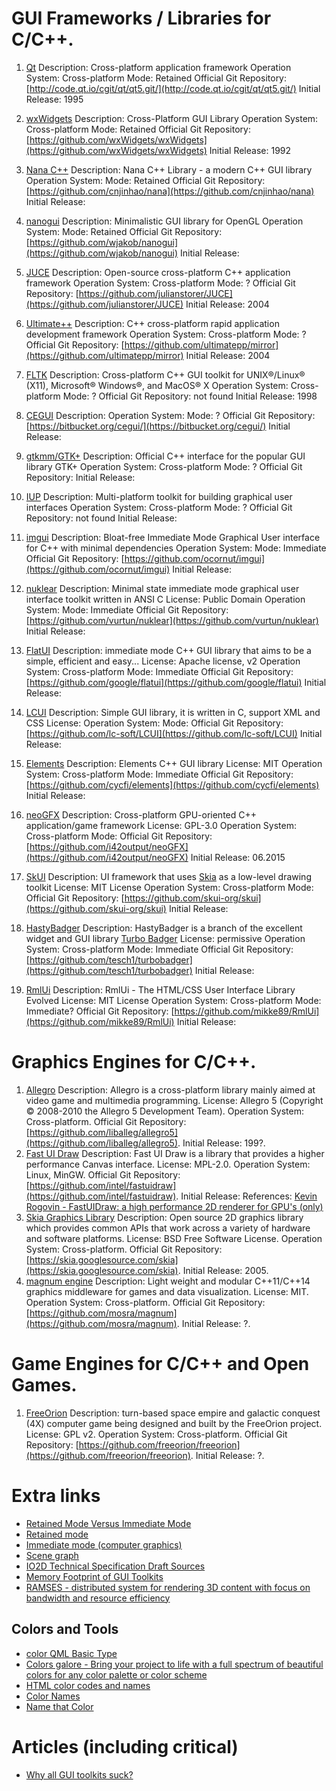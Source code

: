 # GUI Frameworks / Libraries for C/C++.

1. [Qt](gt.io)
  Description: Cross-platform application framework
  Operation System: Cross-platform
  Mode: Retained
  Official Git Repository: [http://code.qt.io/cgit/qt/qt5.git/](http://code.qt.io/cgit/qt/qt5.git/)
  Initial Release: 1995

2. [wxWidgets](https://www.wxwidgets.org)
  Description: Cross-Platform GUI Library
  Operation System: Cross-platform
  Mode: Retained
  Official Git Repository: [https://github.com/wxWidgets/wxWidgets](https://github.com/wxWidgets/wxWidgets)
  Initial Release: 1992

3. [Nana C++](http://nanapro.org)
  Description: Nana C++ Library - a modern C++ GUI library
  Operation System:
  Mode: Retained
  Official Git Repository: [https://github.com/cnjinhao/nana](https://github.com/cnjinhao/nana)
  Initial Release:

4. [nanogui](https://github.com/wjakob/nanogui)
  Description: Minimalistic GUI library for OpenGL
  Operation System:
  Mode: Retained
  Official Git Repository: [https://github.com/wjakob/nanogui](https://github.com/wjakob/nanogui)
  Initial Release:

5. [JUCE](https://www.juce.com/)
  Description: Open-source cross-platform C++ application framework
  Operation System: Cross-platform
  Mode: ?
  Official Git Repository: [https://github.com/julianstorer/JUCE](https://github.com/julianstorer/JUCE)
  Initial Release: 2004

6. [Ultimate++](http://ultimatepp.org)
  Description: C++ cross-platform rapid application development framework
  Operation System: Cross-platform
  Mode: ?
  Official Git Repository: [https://github.com/ultimatepp/mirror](https://github.com/ultimatepp/mirror)
  Initial Release: 2004

7. [FLTK](http://www.fltk.org/index.php)
  Description: Cross-platform C++ GUI toolkit for UNIX®/Linux® (X11), Microsoft® Windows®, and MacOS® X
  Operation System: Cross-platform
  Mode: ?
  Official Git Repository: not found
  Initial Release: 1998

8. [CEGUI](http://cegui.org.uk/)
  Description:
  Operation System:
  Mode: ?
  Official Git Repository: [https://bitbucket.org/cegui/](https://bitbucket.org/cegui/)
  Initial Release:

9. [gtkmm/GTK+](http://www.gtkmm.org)
  Description: Official C++ interface for the popular GUI library GTK+
  Operation System: Cross-platform
  Mode: ?
  Official Git Repository:
  Initial Release:

10. [IUP](http://webserver2.tecgraf.puc-rio.br/iup)
  Description: Multi-platform toolkit for building graphical user interfaces
  Operation System: Cross-platform
  Mode: ?
  Official Git Repository: not found
  Initial Release:

11. [imgui](https://github.com/ocornut/imgui)
  Description: Bloat-free Immediate Mode Graphical User interface for C++ with minimal dependencies
  Operation System:
  Mode: Immediate
  Official Git Repository: [https://github.com/ocornut/imgui](https://github.com/ocornut/imgui)
  Initial Release:

12. [nuklear](https://github.com/vurtun/nuklear)
  Description: Minimal state immediate mode graphical user interface toolkit written in ANSI C
  License: Public Domain
  Operation System:
  Mode: Immediate
  Official Git Repository: [https://github.com/vurtun/nuklear](https://github.com/vurtun/nuklear)
  Initial Release:

13. [FlatUI](https://google.github.io/flatui/index.html)
  Description: immediate mode C++ GUI library that aims to be a simple, efficient and easy...
  License: Apache license, v2
  Operation System: Cross-platform
  Mode: Immediate
  Official Git Repository: [https://github.com/google/flatui](https://github.com/google/flatui)
  Initial Release:

14. [LCUI](https://lcui.org)
  Description: Simple GUI library, it is written in C, support XML and CSS
  License:
  Operation System:
  Mode:
  Official Git Repository: [https://github.com/lc-soft/LCUI](https://github.com/lc-soft/LCUI)
  Initial Release:

15. [Elements](https://www.cycfi.com/2019/07/photon-micro-gui/)
  Description: Elements C++ GUI library
  License: MIT
  Operation System: Cross-platform
  Mode: Immediate
  Official Git Repository: [https://github.com/cycfi/elements](https://github.com/cycfi/elements)
  Initial Release:

16. [neoGFX](https://neogfx.org)
  Description: Cross-platform GPU-oriented C++ application/game framework
  License: GPL-3.0
  Operation System: Cross-platform
  Mode:
  Official Git Repository: [https://github.com/i42output/neoGFX](https://github.com/i42output/neoGFX)
  Initial Release: 06.2015

17. [SkUI](https://github.com/skui-org/skui)
  Description: UI framework that uses [Skia](https://skia.org/) as a low-level drawing toolkit
  License: MIT License
  Operation System: Cross-platform
  Mode:
  Official Git Repository: [https://github.com/skui-org/skui](https://github.com/skui-org/skui)
  Initial Release:

18. [HastyBadger](https://github.com/tesch1/turbobadger)
  Description: HastyBadger is a branch of the excellent widget and GUI library [Turbo Badger](https://github.com/fruxo/turbobadger)
  License: permissive
  Operation System: Cross-platform
  Mode: Immediate
  Official Git Repository: [https://github.com/tesch1/turbobadger](https://github.com/tesch1/turbobadger)
  Initial Release:

19. [RmlUi](https://mikke89.github.io/RmlUiDoc/)
  Description: RmlUi - The HTML/CSS User Interface Library Evolved
  License: MIT License
  Operation System: Cross-platform
  Mode: Immediate?
  Official Git Repository: [https://github.com/mikke89/RmlUi](https://github.com/mikke89/RmlUi)
  Initial Release:

# Graphics Engines for C/C++.

1. [Allegro](https://liballeg.org)
  Description: Allegro is a cross-platform library mainly aimed at video game and multimedia programming.
  License: Allegro 5 (Copyright © 2008-2010 the Allegro 5 Development Team).
  Operation System: Cross-platform.
  Official Git Repository: [https://github.com/liballeg/allegro5](https://github.com/liballeg/allegro5).
  Initial Release: 199?.
1. [Fast UI Draw](https://github.com/intel/fastuidraw)
  Description: Fast UI Draw is a library that provides a higher performance Canvas interface.
  License: MPL-2.0.
  Operation System: Linux, MinGW.
  Official Git Repository: [https://github.com/intel/fastuidraw](https://github.com/intel/fastuidraw).
  Initial Release:
  References: [Kevin Rogovin - FastUIDraw: a high performance 2D renderer for GPU's (only)](https://www.x.org/wiki/Events/XDC2016/Program/rogovin_fast_ui_draw/)
1. [Skia Graphics Library](https://skia.org)
  Description: Open source 2D graphics library which provides common APIs that work across a variety of hardware and software platforms.
  License: BSD Free Software License.
  Operation System: Cross-platform.
  Official Git Repository: [https://skia.googlesource.com/skia](https://skia.googlesource.com/skia).
  Initial Release: 2005.
1. [magnum engine](https://magnum.graphics)
  Description: Light weight and modular C++11/C++14 graphics middleware for games and data visualization.
  License: MIT.
  Operation System: Cross-platform.
  Official Git Repository: [https://github.com/mosra/magnum](https://github.com/mosra/magnum).
  Initial Release: ?.

# Game Engines for C/C++ and Open Games.

1. [FreeOrion](https://freeorion.org/)
  Description: turn-based space empire and galactic conquest (4X) computer game being designed and built by the FreeOrion project.
  License: GPL v2.
  Operation System: Cross-platform.
  Official Git Repository: [https://github.com/freeorion/freeorion](https://github.com/freeorion/freeorion).
  Initial Release: ?.

# Extra links
* [Retained Mode Versus Immediate Mode](https://msdn.microsoft.com/library/windows/desktop/ff684178(v=vs.85).aspx)
* [Retained mode](https://en.wikipedia.org/wiki/Retained_mode)
* [Immediate mode (computer graphics)](https://en.wikipedia.org/wiki/Immediate_mode_(computer_graphics))
* [Scene graph](https://en.wikipedia.org/wiki/Scene_graph)
* [IO2D Technical Specification Draft Sources](https://github.com/cpp-io2d/io2dts)
* [Memory Footprint of GUI Toolkits](https://szibele.com/memory-footprint-of-gui-toolkits/)
* [RAMSES - distributed system for rendering 3D content with focus on bandwidth and resource efficiency](https://github.com/genivi/ramses)

## Colors and Tools
* [color QML Basic Type](https://doc.qt.io/qt-5/qml-color.html)
* [Colors galore - Bring your project to life with a full spectrum of beautiful colors for any color palette or color scheme](https://www.shutterstock.com/colors)
* [HTML color codes and names](https://www.computerhope.com/htmcolor.htm)
* [Color Names](https://www.color-hex.com/color-names.html)
* [Name that Color](chir.ag/projects/name-that-color/)

# Articles (including critical)
* [Why all GUI toolkits suck?](http://www.cplusplus.com/forum/lounge/140601/)
